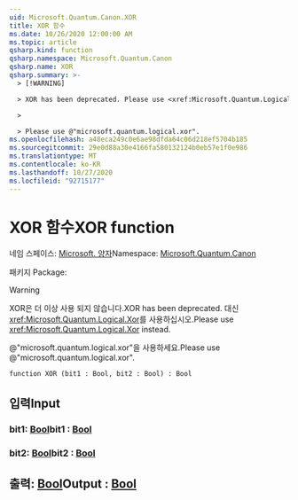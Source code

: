 ```yaml
---
uid: Microsoft.Quantum.Canon.XOR
title: XOR 함수
ms.date: 10/26/2020 12:00:00 AM
ms.topic: article
qsharp.kind: function
qsharp.namespace: Microsoft.Quantum.Canon
qsharp.name: XOR
qsharp.summary: >-
  > [!WARNING]

  > XOR has been deprecated. Please use <xref:Microsoft.Quantum.Logical.Xor> instead.

  >

  > Please use @"microsoft.quantum.logical.xor".
ms.openlocfilehash: a48eca249c0e6ae98dfda64c06d218ef5704b185
ms.sourcegitcommit: 29e0d88a30e4166fa580132124b0eb57e1f0e986
ms.translationtype: MT
ms.contentlocale: ko-KR
ms.lasthandoff: 10/27/2020
ms.locfileid: "92715177"
---
```

# <a name="xor-function"></a><span data-ttu-id="98677-102">XOR 함수</span><span class="sxs-lookup"><span data-stu-id="98677-102">XOR function</span></span>

<span data-ttu-id="98677-103">네임 스페이스: [Microsoft. 양자](xref:Microsoft.Quantum.Canon)</span><span class="sxs-lookup"><span data-stu-id="98677-103">Namespace: [Microsoft.Quantum.Canon](xref:Microsoft.Quantum.Canon)</span></span>

<span data-ttu-id="98677-104">패키지 [](https://nuget.org/packages/)</span><span class="sxs-lookup"><span data-stu-id="98677-104">Package: [](https://nuget.org/packages/)</span></span>


> [!WARNING]
> <span data-ttu-id="98677-105">XOR은 더 이상 사용 되지 않습니다.</span><span class="sxs-lookup"><span data-stu-id="98677-105">XOR has been deprecated.</span></span> <span data-ttu-id="98677-106">대신 <xref:Microsoft.Quantum.Logical.Xor>를 사용하십시오.</span><span class="sxs-lookup"><span data-stu-id="98677-106">Please use <xref:Microsoft.Quantum.Logical.Xor> instead.</span></span>
>
> <span data-ttu-id="98677-107">@"microsoft.quantum.logical.xor"을 사용하세요.</span><span class="sxs-lookup"><span data-stu-id="98677-107">Please use @"microsoft.quantum.logical.xor".</span></span>



```qsharp
function XOR (bit1 : Bool, bit2 : Bool) : Bool
```


## <a name="input"></a><span data-ttu-id="98677-108">입력</span><span class="sxs-lookup"><span data-stu-id="98677-108">Input</span></span>

### <a name="bit1--bool"></a><span data-ttu-id="98677-109">bit1: [Bool](xref:microsoft.quantum.lang-ref.bool)</span><span class="sxs-lookup"><span data-stu-id="98677-109">bit1 : [Bool](xref:microsoft.quantum.lang-ref.bool)</span></span>




### <a name="bit2--bool"></a><span data-ttu-id="98677-110">bit2: [Bool](xref:microsoft.quantum.lang-ref.bool)</span><span class="sxs-lookup"><span data-stu-id="98677-110">bit2 : [Bool](xref:microsoft.quantum.lang-ref.bool)</span></span>





## <a name="output--bool"></a><span data-ttu-id="98677-111">출력: [Bool](xref:microsoft.quantum.lang-ref.bool)</span><span class="sxs-lookup"><span data-stu-id="98677-111">Output : [Bool](xref:microsoft.quantum.lang-ref.bool)</span></span>

